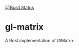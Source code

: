 [![Build Status](https://travis-ci.org/DrAirRock/gl-matrix.svg?branch=master)](https://travis-ci.org/DrAirRock/gl-matrix)

# gl-matrix
A Rust implementation of GlMatrix


